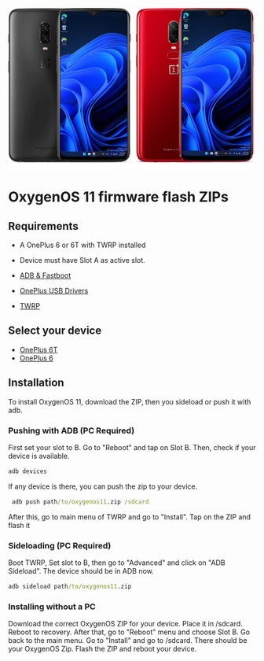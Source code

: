 <img align="top" src="https://github.com/WoA-OnePlus-6-Series/WoA-on-OnePlus6-Series/blob/main/OP6xT.png" width="500" alt="Windows 11 running on fajita/enchilada">

# OxygenOS 11 firmware flash ZIPs

## Requirements
- A OnePlus 6 or 6T with TWRP installed

- Device must have Slot A as active slot.

- [ADB & Fastboot](https://developer.android.com/studio/releases/platform-tools)

- [OnePlus USB Drivers](https://drive.google.com/file/d/1L7EZGx5mgeQYXO19Vsp9FWu9GXhF45Qs/view)
  
- [TWRP](https://github.com/WoA-OnePlus-6-Series/WoA-on-OnePlus6-Series/releases/tag/Stock-TWRP)

## Select your device
- [OnePlus 6T](https://oxygenos.oneplus.net/OnePlus6TOxygen_34.J.62_OTA_0620_all_2111252336_f6eda340d7af4e3e.zip)
- [OnePlus 6](https://oxygenos.oneplus.net/OnePlus6Oxygen_22.J.62_OTA_0620_all_2111252336_287bcb1636d743d3.zip)

## Installation
To install OxygenOS 11, download the ZIP, then you sideload or push it with adb.

### Pushing with ADB (PC Required)
First set your slot to B. Go to "Reboot" and tap on Slot B.
Then, check if your device is available.
```cmd
adb devices
```
If any device is there, you can push the zip to your device.
```cmd
 adb push path/to/oxygenos11.zip /sdcard
```
After this, go to main menu of TWRP and go to "Install". Tap on the ZIP and flash it

### Sideloading (PC Required)
Boot TWRP, Set slot to B, then go to "Advanced" and click on "ADB Sideload". The device should be in ADB now.
```cmd
adb sideload path/to/oxygenos11.zip
```

### Installing without a PC
Download the correct OxygenOS ZIP for your device. Place it in /sdcard.
Reboot to recovery.
After that, go to "Reboot" menu and choose Slot B.
Go back to the main menu.
Go to "Install" and go to /sdcard. There should be your OxygenOS Zip.
Flash the ZIP and reboot your device.


